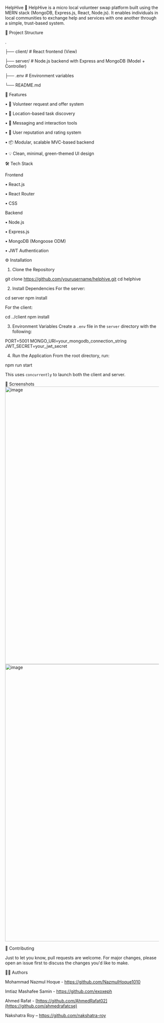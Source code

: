 HelpHive 🐝
HelpHive is a micro local volunteer swap platform built using the MERN stack (MongoDB, Express.js, React, Node.js). It enables individuals in local communities to exchange help and services with one another through a simple, trust-based system.


📁 Project Structure

.

├── client/       # React frontend (View)

├── server/       # Node.js backend with Express and MongoDB (Model + Controller)

├── .env          # Environment variables

└── README.md


🚀 Features

•	🤝 Volunteer request and offer system

•	📍 Location-based task discovery

•	💬 Messaging and interaction tools

•	🧾 User reputation and rating system

•	📦 Modular, scalable MVC-based backend

•	💡 Clean, minimal, green-themed UI design


🛠️ Tech Stack

Frontend

•	React.js

•	React Router

•	CSS

Backend

•	Node.js

•	Express.js

•	MongoDB (Mongoose ODM)

•	JWT Authentication



⚙️ Installation

1. Clone the Repository

git clone https://github.com/yourusername/helphive.git
cd helphive

2. Install Dependencies
For the server:

cd server
npm install

For the client:

cd ../client
npm install

3. Environment Variables
Create a `.env` file in the `server` directory with the following:

PORT=5001
MONGO_URI=your_mongodb_connection_string
JWT_SECRET=your_jwt_secret

4. Run the Application
From the root directory, run:

npm run start

This uses `concurrently` to launch both the client and server.


📸 Screenshots
<img width="1917" height="909" alt="image" src="https://github.com/user-attachments/assets/ff065ea9-8c4d-4942-a892-45d31885d6c8" />
<img width="1917" height="908" alt="image" src="https://github.com/user-attachments/assets/6a530ffa-962a-470e-ab43-63413413eea6" />


🤝 Contributing

Just to let you know, pull requests are welcome. For major changes, please open an issue first to discuss the changes you'd like to make.


🧑‍💻 Authors

Mohammad Nazmul Hoque - https://github.com/NazmulHoque1010

Imtiaz Mashafee Samin - https://github.com/exoxeph

Ahmed Rafat - [https://github.com/AhmedRafat02](https://github.com/ahmedrafatcse)

Nakshatra Roy – https://github.com/nakshatra-roy
